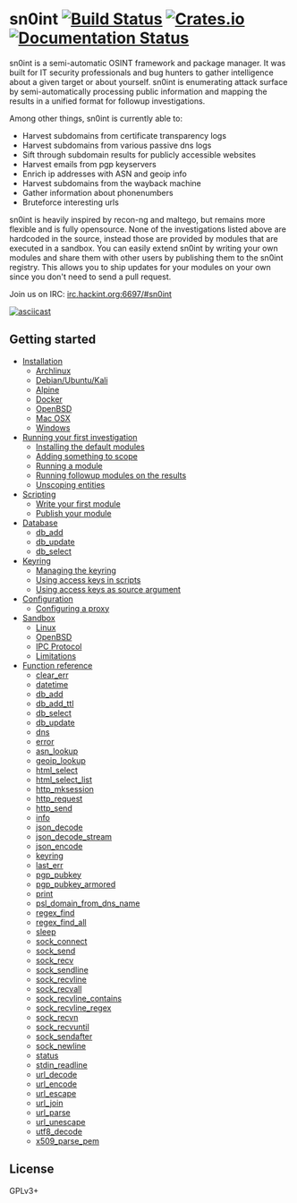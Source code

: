 # sn0int [![Build Status][travis-img]][travis] [![Crates.io][crates-img]][crates] [![Documentation Status][docs-img]][docs]

[travis-img]:   https://travis-ci.org/kpcyrd/sn0int.svg?branch=master
[travis]:       https://travis-ci.org/kpcyrd/sn0int
[crates-img]:   https://img.shields.io/crates/v/sn0int.svg
[crates]:       https://crates.io/crates/sn0int
[docs-img]:     https://readthedocs.org/projects/sn0int/badge/?version=latest
[docs]:         https://sn0int.readthedocs.io/en/latest/?badge=latest

sn0int is a semi-automatic OSINT framework and package manager. It was built
for IT security professionals and bug hunters to gather intelligence about a
given target or about yourself. sn0int is enumerating attack surface by
semi-automatically processing public information and mapping the results in a
unified format for followup investigations.

Among other things, sn0int is currently able to:

- Harvest subdomains from certificate transparency logs
- Harvest subdomains from various passive dns logs
- Sift through subdomain results for publicly accessible websites
- Harvest emails from pgp keyservers
- Enrich ip addresses with ASN and geoip info
- Harvest subdomains from the wayback machine
- Gather information about phonenumbers
- Bruteforce interesting urls

sn0int is heavily inspired by recon-ng and maltego, but remains more flexible
and is fully opensource.  None of the investigations listed above are hardcoded
in the source, instead those are provided by modules that are executed in a
sandbox. You can easily extend sn0int by writing your own modules and share
them with other users by publishing them to the sn0int registry. This allows
you to ship updates for your modules on your own since you don't need to send a
pull request.

Join us on IRC: [irc.hackint.org:6697/#sn0int](https://webirc.hackint.org/#irc://irc.hackint.org/#sn0int)

[![asciicast](https://asciinema.org/a/shZ3TVY1o0opGFln3Oi2DAMCB.svg)](https://asciinema.org/a/shZ3TVY1o0opGFln3Oi2DAMCB)

## Getting started

- [Installation](https://sn0int.readthedocs.io/en/latest/install.html)
  - [Archlinux](https://sn0int.readthedocs.io/en/latest/install.html#archlinux)
  - [Debian/Ubuntu/Kali](https://sn0int.readthedocs.io/en/latest/install.html#debian-ubuntu-kali)
  - [Alpine](https://sn0int.readthedocs.io/en/latest/install.html#alpine)
  - [Docker](https://sn0int.readthedocs.io/en/latest/install.html#docker)
  - [OpenBSD](https://sn0int.readthedocs.io/en/latest/install.html#openbsd)
  - [Mac OSX](https://sn0int.readthedocs.io/en/latest/install.html#mac-osx)
  - [Windows](https://sn0int.readthedocs.io/en/latest/install.html#windows)
- [Running your first investigation](https://sn0int.readthedocs.io/en/latest/usage.html)
  - [Installing the default modules](https://sn0int.readthedocs.io/en/latest/usage.html#installing-the-default-modules)
  - [Adding something to scope](https://sn0int.readthedocs.io/en/latest/usage.html#adding-something-to-scope)
  - [Running a module](https://sn0int.readthedocs.io/en/latest/usage.html#running-a-module)
  - [Running followup modules on the results](https://sn0int.readthedocs.io/en/latest/usage.html#running-followup-modules-on-the-results)
  - [Unscoping entities](https://sn0int.readthedocs.io/en/latest/usage.html#unscoping-entities)
- [Scripting](https://sn0int.readthedocs.io/en/latest/scripting.html)
  - [Write your first module](https://sn0int.readthedocs.io/en/latest/scripting.html#write-your-first-module)
  - [Publish your module](https://sn0int.readthedocs.io/en/latest/scripting.html#publish-your-module)
- [Database](https://sn0int.readthedocs.io/en/latest/database.html)
  - [db_add](https://sn0int.readthedocs.io/en/latest/database.html#db-add)
  - [db_update](https://sn0int.readthedocs.io/en/latest/database.html#db-update)
  - [db_select](https://sn0int.readthedocs.io/en/latest/database.html#db-select)
- [Keyring](https://sn0int.readthedocs.io/en/latest/keyring.html)
  - [Managing the keyring](https://sn0int.readthedocs.io/en/latest/keyring.html#managing-the-keyring)
  - [Using access keys in scripts](https://sn0int.readthedocs.io/en/latest/keyring.html#using-access-keys-in-scripts)
  - [Using access keys as source argument](https://sn0int.readthedocs.io/en/latest/keyring.html#using-access-keys-as-source-argument)
- [Configuration](https://sn0int.readthedocs.io/en/latest/config.html)
  - [Configuring a proxy](https://sn0int.readthedocs.io/en/latest/config.html#configuring-a-proxy)
- [Sandbox](https://sn0int.readthedocs.io/en/latest/sandbox.html)
  - [Linux](https://sn0int.readthedocs.io/en/latest/sandbox.html#linux)
  - [OpenBSD](https://sn0int.readthedocs.io/en/latest/sandbox.html#openbsd)
  - [IPC Protocol](https://sn0int.readthedocs.io/en/latest/sandbox.html#ipc-protocol)
  - [Limitations](https://sn0int.readthedocs.io/en/latest/sandbox.html#limitations)
- [Function reference](https://sn0int.readthedocs.io/en/latest/reference.html)
  - [clear_err](https://sn0int.readthedocs.io/en/latest/reference.html#clear-err)
  - [datetime](https://sn0int.readthedocs.io/en/latest/reference.html#datetime)
  - [db_add](https://sn0int.readthedocs.io/en/latest/reference.html#db-add)
  - [db_add_ttl](https://sn0int.readthedocs.io/en/latest/reference.html#db-add-ttl)
  - [db_select](https://sn0int.readthedocs.io/en/latest/reference.html#db-select)
  - [db_update](https://sn0int.readthedocs.io/en/latest/reference.html#db-update)
  - [dns](https://sn0int.readthedocs.io/en/latest/reference.html#dns)
  - [error](https://sn0int.readthedocs.io/en/latest/reference.html#error)
  - [asn_lookup](https://sn0int.readthedocs.io/en/latest/reference.html#asn-lookup)
  - [geoip_lookup](https://sn0int.readthedocs.io/en/latest/reference.html#geoip-lookup)
  - [html_select](https://sn0int.readthedocs.io/en/latest/reference.html#html-select)
  - [html_select_list](https://sn0int.readthedocs.io/en/latest/reference.html#html-select-list)
  - [http_mksession](https://sn0int.readthedocs.io/en/latest/reference.html#http-mksession)
  - [http_request](https://sn0int.readthedocs.io/en/latest/reference.html#http-request)
  - [http_send](https://sn0int.readthedocs.io/en/latest/reference.html#http-send)
  - [info](https://sn0int.readthedocs.io/en/latest/reference.html#info)
  - [json_decode](https://sn0int.readthedocs.io/en/latest/reference.html#json-decode)
  - [json_decode_stream](https://sn0int.readthedocs.io/en/latest/reference.html#json-decode-stream)
  - [json_encode](https://sn0int.readthedocs.io/en/latest/reference.html#json-encode)
  - [keyring](https://sn0int.readthedocs.io/en/latest/reference.html#keyring)
  - [last_err](https://sn0int.readthedocs.io/en/latest/reference.html#last-err)
  - [pgp_pubkey](https://sn0int.readthedocs.io/en/latest/reference.html#pgp-pubkey)
  - [pgp_pubkey_armored](https://sn0int.readthedocs.io/en/latest/reference.html#pgp-pubkey-armored)
  - [print](https://sn0int.readthedocs.io/en/latest/reference.html#print)
  - [psl_domain_from_dns_name](https://sn0int.readthedocs.io/en/latest/reference.html#psl-domain-from-dns-name)
  - [regex_find](https://sn0int.readthedocs.io/en/latest/reference.html#regex-find)
  - [regex_find_all](https://sn0int.readthedocs.io/en/latest/reference.html#regex-find-all)
  - [sleep](https://sn0int.readthedocs.io/en/latest/reference.html#sleep)
  - [sock_connect](https://sn0int.readthedocs.io/en/latest/reference.html#sock-connect)
  - [sock_send](https://sn0int.readthedocs.io/en/latest/reference.html#sock-send)
  - [sock_recv](https://sn0int.readthedocs.io/en/latest/reference.html#sock-recv)
  - [sock_sendline](https://sn0int.readthedocs.io/en/latest/reference.html#sock-sendline)
  - [sock_recvline](https://sn0int.readthedocs.io/en/latest/reference.html#sock-recvline)
  - [sock_recvall](https://sn0int.readthedocs.io/en/latest/reference.html#sock-recvall)
  - [sock_recvline_contains](https://sn0int.readthedocs.io/en/latest/reference.html#sock-recvline-contains)
  - [sock_recvline_regex](https://sn0int.readthedocs.io/en/latest/reference.html#sock-recvline-regex)
  - [sock_recvn](https://sn0int.readthedocs.io/en/latest/reference.html#sock-recvn)
  - [sock_recvuntil](https://sn0int.readthedocs.io/en/latest/reference.html#sock-recvuntil)
  - [sock_sendafter](https://sn0int.readthedocs.io/en/latest/reference.html#sock-sendafter)
  - [sock_newline](https://sn0int.readthedocs.io/en/latest/reference.html#sock-newline)
  - [status](https://sn0int.readthedocs.io/en/latest/reference.html#status)
  - [stdin_readline](https://sn0int.readthedocs.io/en/latest/reference.html#stdin-readline)
  - [url_decode](https://sn0int.readthedocs.io/en/latest/reference.html#url-decode)
  - [url_encode](https://sn0int.readthedocs.io/en/latest/reference.html#url-encode)
  - [url_escape](https://sn0int.readthedocs.io/en/latest/reference.html#url-escape)
  - [url_join](https://sn0int.readthedocs.io/en/latest/reference.html#url-join)
  - [url_parse](https://sn0int.readthedocs.io/en/latest/reference.html#url-parse)
  - [url_unescape](https://sn0int.readthedocs.io/en/latest/reference.html#url-unescape)
  - [utf8_decode](https://sn0int.readthedocs.io/en/latest/reference.html#utf8-decode)
  - [x509_parse_pem](https://sn0int.readthedocs.io/en/latest/reference.html#x509-parse-pem)

## License

GPLv3+
